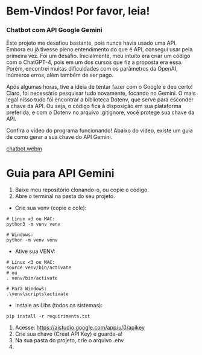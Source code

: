 # Bem-Vindos! Por favor, leia!

### Chatbot com API Google Gemini
Este projeto me desafiou bastante, pois nunca havia usado uma API. Embora eu já tivesse pleno entendimento do que é API, consegui usar pela primeira vez. Foi um desafio. Inicialmente, meu intuito era criar um código com o ChatGPT-4, pois em um dos cursos que fiz a proposta era essa. Porém, encontrei muitas dificuldades com os parâmetros da OpenAI, inúmeros erros, além também de ser pago.

Após algumas horas, tive a ideia de tentar fazer com o Google e deu certo! Claro, foi necessário pesquisar tudo novamente, focando no Gemini. O mais legal nisso tudo foi encontrar a biblioteca Dotenv, que serve para esconder a chave da API. Ou seja, o código fica à disposição em sua plataforma preferida, e com o Dotenv no arquivo .gitignore, você protege sua chave da API.

Confira o vídeo do programa funcionando! Abaixo do vídeo, existe um guia de como gerar a sua chave do API Gemini.

[chatbot.webm](https://github.com/rasafhdev/ChatbotWithGemini/assets/139464196/3e931f59-5292-4eeb-8334-246a97e72453)

# Guia para API Gemini
1) Baixe meu repositório clonando-o, ou copie o código.
2) Abre o terminal na pasta do seu projeto.
* Crie sua venv (copie e cole):
```
# Linux <3 ou MAC:
python3 -m venv venv 

# Windows:
python -m venv venv
```
* Ative sua VENV:
```
# Linux <3 ou MAC:
source venv/bin/activate
# ou
. venv/bin/activate

# Para Windows:
.\venv\scripts\activate
``` 
* Instale as Libs (todos os sistemas):
```
pip install -r requiriments.txt
```
1) Acesse: https://aistudio.google.com/app/u/0/apikey
2) Crie sua chave (Creat API Key) e guarde-a!
3) Na sua pasta do projeto, crie o arquivo .env
4) 
